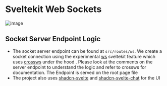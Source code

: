 # Sveltekit Web Sockets

![image](https://github.com/user-attachments/assets/55f633a7-21f4-4723-9223-afdde16cd0e7)

## Socket Server Endpoint Logic
- The socket server endpoint can be found at `src/routes/ws`. We create a socket connection using the experimental [ws](https://github.com/sveltejs/kit/pull/12973) sveltekit feature which uses [crossws](https://crossws.unjs.io/) under the hood
. Please look at the comments on the server endpoint to understand the logic and refer to crossws for documentation. The Endpoint is served on the root page file
- The project also uses [shadcn-svelte](https://next.shadcn-svelte.com/) and [shadcn-svelte-chat](https://shadcn-svelte-chat.vercel.app/) for the UI
